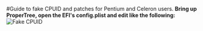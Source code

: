 #Guide to fake CPUID and patches for Pentium and Celeron users.
**Bring up ProperTree, open the EFI's config.plist and edit like the following:**
![Fake CPUID](https://user-images.githubusercontent.com/73286927/124399317-c35b7e80-dd44-11eb-8610-d136e35267ed.PNG)
